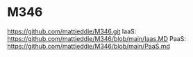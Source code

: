 # M346
https://github.com/mattieddie/M346.git
IaaS: https://github.com/mattieddie/M346/blob/main/Iaas.MD
PaaS: https://github.com/mattieddie/M346/blob/main/PaaS.md

